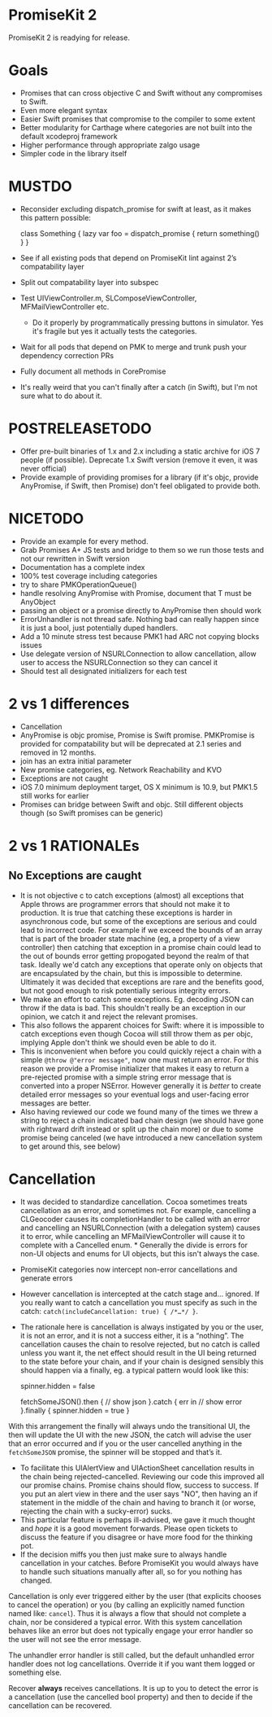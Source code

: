 PromiseKit 2
============

PromiseKit 2 is readying for release.

Goals
=====
* Promises that can cross objective C and Swift without any compromises to Swift.
* Even more elegant syntax
* Easier Swift promises that compromise to the compiler to some extent
* Better modularity for Carthage where categories are not built into the default xcodeproj framework
* Higher performance through appropriate zalgo usage
* Simpler code in the library itself

MUSTDO
======

* Reconsider excluding dispatch_promise for swift at least, as it makes this pattern possible:

    class Something {
        lazy var foo = dispatch_promise { return something() }
    }
    
* See if all existing pods that depend on PromiseKit lint against 2’s compatability layer
* Split out compatability layer into subspec

* Test UIViewController.m, SLComposeViewController, MFMailViewController etc.
  * Do it properly by programmatically pressing buttons in simulator. Yes it's fragile but yes it actually tests the categories.
* Wait for all pods that depend on PMK to merge and trunk push your dependency correction PRs
* Fully document all methods in CorePromise

* It's really weird that you can't finally after a catch (in Swift), but I'm not sure what to do about it.

POSTRELEASETODO
===============

* Offer pre-built binaries of 1.x and 2.x including a static archive for iOS 7 people (if possible). Deprecate 1.x Swift version (remove it even, it was never official)
* Provide example of providing promises for a library (if it's objc, provide AnyPromise, if Swift, then Promise<T>) don't feel obligated to provide both.

NICETODO
========

* Provide an example for every method.
* Grab Promises A+ JS tests and bridge to them so we run those tests and not our rewritten in Swift version
* Documentation has a complete index
* 100% test coverage including categories
* try to share PMKOperationQueue()
* handle resolving AnyPromise with Promise<T>, document that T must be AnyObject
* passing an object or a promise directly to AnyPromise then should work
* ErrorUnhandler is not thread safe. Nothing bad can really happen since it is just a bool, just potentially duped handlers.
* Add a 10 minute stress test because PMK1 had ARC not copying blocks issues
* Use delegate version of NSURLConnection to allow cancellation, allow user to access the NSURLConnection so they can cancel it
* Should test all designated initializers for each test

2 vs 1 differences
==================
* Cancellation
* AnyPromise is objc promise, Promise<T> is Swift promise. PMKPromise is provided for compatability but will be deprecated at 2.1 series and removed in 12 months.
* join has an extra initial parameter
* New promise categories, eg. Network Reachability and KVO
* Exceptions are not caught
* iOS 7.0 minimum deployment target, OS X minimum is 10.9, but PMK1.5 still works for earlier
* Promises can bridge between Swift and objc. Still different objects though (so Swift promises can be generic)


2 vs 1 RATIONALEs
=================
No Exceptions are caught
------------------------
* It is not objective c to catch exceptions (almost) all exceptions that Apple throws are programmer errors that should not make it to production. It is true that catching these exceptions is harder in asynchronous code, but some of the exceptions are serious and could lead to incorrect code. For example if we exceed the bounds of an array that is part of the broader state machine (eg, a property of a view controller) then catching that exception in a promise chain could lead to the out of bounds error getting propogated beyond the realm of that task. Ideally we'd catch any exceptions that operate only on objects that are encapsulated by the chain, but this is impossible to determine.
  Ultimately it was decided that exceptions are rare and the benefits good, but not good enough to risk potentially serious integrity errors.
* We make an effort to catch some exceptions. Eg. decoding JSON can throw if the data is bad. This shouldn't really be an exception in our opinion, we catch it and reject the relevant promises.
* This also follows the apparent choices for Swift: where it is impossible to catch exceptions even though Cocoa will still throw them as per objc, implying Apple don't think we should even be able to do it.
* This is inconvenient when before you could quickly reject a chain with a simple `@throw @"error message"`, now one must return an error. For this reason we provide a Promise initializer that makes it easy to return a pre-rejected promise with a simple string error message that is converted into a proper NSError. However generally it is *better* to create detailed error messages so your eventual logs and user-facing error messages are better.
* Also having reviewed our code we found many of the times we threw a string to reject a chain indicated bad chain design (we should have gone with rightward drift instead or split up the chain more) or due to some promise being canceled (we have introduced a new cancellation system to get around this, see below)

Cancellation
============
* It was decided to standardize cancellation. Cocoa sometimes treats cancellation as an error, and sometimes not. For example, cancelling a CLGeocoder causes its completionHandler to be called with an error and cancelling an NSURLConnection (with a delegation system) causes it to error, while cancelling an MFMailViewController will cause it to complete with a Cancelled enum. * Generally the divide is errors for non-UI objects and enums for UI objects, but this isn't always the case.
* PromiseKit categories now intercept non-error cancellations and generate errors
* However cancellation is intercepted at the catch stage and… ignored. If you really want to catch a cancellation you must specify as such in the catch: `catch(includeCancellation: true) { /*…*/ }`.
* The rationale here is cancellation is always instigated by you or the user, it is not an error, and it is not a success either, it is a “nothing”. The cancellation causes the chain to resolve rejected, but no catch is called unless you want it, the net effect should result in the UI being returned to the state before your chain, and if your chain is designed sensibly this should happen via a finally, eg. a typical pattern would look like this:

    spinner.hidden = false

    fetchSomeJSON().then {
        // show json
    }.catch { err in
        // show error
    }.finally {
        spinner.hidden = true
    }
    
 With this arrangement the finally will always undo the transitional UI, the then will update the UI with the new JSON, the catch will advise the user that an error occurred and if you or the user cancelled anything in the `fetchSomeJSON` promise, the spinner will be stopped and that’s it.
* To facilitate this UIAlertView and UIActionSheet cancellation results in the chain being rejected-cancelled. Reviewing our code this improved all our promise chains. Promise chains should flow, success to success. If you put an alert view in there and the user says "NO", then having an if statement in the middle of the chain and having to branch it (or worse, rejecting the chain with a sucky-error) sucks.
* This particular feature is perhaps ill-advised, we gave it much thought and *hope* it is a good movement forwards. Please open tickets to discuss the feature if you disagree or have more food for the thinking pot.
* If the decision miffs you then just make sure to always handle cancellation in your catches. Before PromiseKit you would always have to handle such situations manually after all, so for you nothing has changed.

Cancellation is only ever triggered either by the user (that explicits chooses to cancel the operation) or you (by calling an explicitly named function named like: `cancel`). Thus it is always a flow that should not complete a chain, nor be considered a typical error. With this system cancellation behaves like an error but does not typically engage your error handler so the user will not see the error message.

The unhandler error handler is still called, but the default unhandled error handler does not log cancellations. Override it if you want them logged or something else.

Recover **always** receives cancellations. It is up to you to detect the error is a cancellation (use the cancelled bool property) and then to decide if the cancellation can be recovered.
